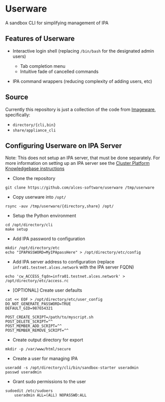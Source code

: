 # Userware
A sandbox CLI for simplifying management of IPA

## Features of Userware

- Interactive login shell (replacing `/bin/bash` for the designated admin users)

  - Tab completion menu
  - Intuitive fade of cancelled commands

- IPA command wrappers (reducing complexity of adding users, etc)

## Source

Currently this repository is just a collection of the code from [Imageware](https://github.com/alces-software/imageware), specifically:

- `directory/{cli,bin}`
- `share/appliance_cli`

## Configuring Userware on IPA Server

Note: This does not setup an IPA server, that must be done separately. For more information on setting up an IPA server see the [Cluster Platform Knowledgebase instructions](http://cluster-platform-knowledgebase.readthedocs.io/en/latest/user-management/user-management-guidelines.html#ipa-server-setup)

- Clone the repository

```
git clone https://github.com/alces-software/userware /tmp/userware
```

- Copy userware into `/opt/`

```
rsync -auv /tmp/userware/{directory,share} /opt/
```

- Setup the Python environment

```
cd /opt/directory/cli
make setup
```

- Add IPA password to configuration

```
mkdir /opt/directory/etc
echo "IPAPASSWORD=MyIPApassHere" > /opt/directory/etc/config
```

- Add IPA server address to configuration (replace `infra01.testnet.alces.network` with the IPA server FQDN)

```
echo 'cw_ACCESS_fqdn=infra01.testnet.alces.network' > /opt/directory/etc/access.rc
```

- [OPTIONAL] Create user defaults

```
cat << EOF > /opt/directory/etc/user_config
DO_NOT_GENERATE_PASSWORD=TRUE
DEFAULT_GID=987654321

POST_CREATE_SCRIPT=/path/to/myscript.sh
POST_DELETE_SCRIPT=^^
POST_MEMBER_ADD_SCRIPT=^^
POST_MEMBER_REMOVE_SCRIPT=^^
```

- Create output directory for export

```
mkdir -p /var/www/html/secure
```

- Create a user for managing IPA

```
useradd -s /opt/directory/cli/bin/sandbox-starter useradmin
passwd useradmin
```

- Grant sudo permissions to the user

```
sudoedit /etc/sudoers
    useradmin ALL=(ALL) NOPASSWD:ALL
```
